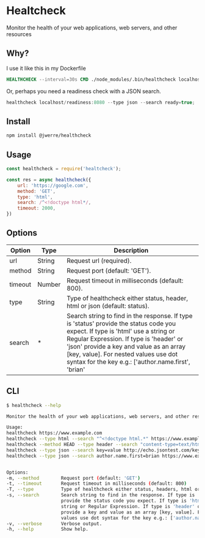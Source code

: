 # Healtcheck

Monitor the health of your web applications, web servers, and other resources

## Why?

I use it like this in my Dockerfile

```Dockerfile
HEALTHCHECK --interval=30s CMD ./node_modules/.bin/healthcheck localhost/liveness:8080
```

Or, perhaps you need a readiness check with a JSON search.

```js
healthcheck localhost/readiness:8080 --type json --search ready=true;
```

## Install

```bash
npm install @jwerre/healthcheck
```

## Usage

```js
const healthcheck = require('healtcheck');

const res = async healthcheck({
	url: 'https://google.com',
	method: 'GET',
	type: 'html',
	search: /^<!doctype html*/,
	timeout: 2000,
})
```

## Options

|  Option  | Type | Description |
|-- |-- |-- |
| url | String | Request url (required). |
| method | String | Request port (default: 'GET'). |
| timeout | Number | Request timeout in milliseconds (default: 800). |
| type | String | Type of healthcheck either status, header, html or json (default: status). |
| search | * | Search string to find in the response. If type is 'status' provide the status code you expect. If type is 'html' use a string or Regular Expression. If type is 'header' or 'json' provide a key and value as an array [key, value]. For nested values use dot syntax for the key e.g.: ['author.name.first', 'brian' |


## CLI

```bash
$ healthcheck --help

Monitor the health of your web applications, web servers, and other resources

Usage: 
healthcheck https://www.example.com
healthcheck --type html --search "^<!doctype html.*" https://www.example.com
healthcheck --method HEAD --type header --search "content-type=text/html; charset=UTF-8" https://www.example.com
healthcheck --type json --search key=value http://echo.jsontest.com/key/value
healthcheck --type json --search author.name.first=brian https://www.example.com


Options:
-m, --method		Request port (default: 'GET')
-t, --timeout		Request timeout in milliseconds (default: 800)
-T, --type			Type of healthcheck either status, headers, html or json (default: status)
-s, --search		Search string to find in the response. If type is 'status' 
					provide the status code you expect. If type is 'html' use a 
					string or Regular Expression. If type is 'header' or 'json' 
					provide a key and value as an array [key, value]. For nested 
					values use dot syntax for the key e.g.: ['author.name.first', 'brian']
-v, --verbose		Verbose output.
-h, --help			Show help.
```
